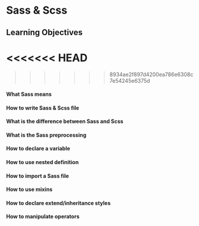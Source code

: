 # Sass & Scss

## Learning Objectives

<<<<<<< HEAD
=======

>>>>>>> 8934ae2f897d4200ea786e6308c7e54245e6375d
#### What Sass means

#### How to write Sass & Scss file

#### What is the difference between Sass and Scss

#### What is the Sass preprocessing

#### How to declare a variable

#### How to use nested definition

#### How to import a Sass file

#### How to use mixins

#### How to declare extend/inheritance styles

#### How to manipulate operators

